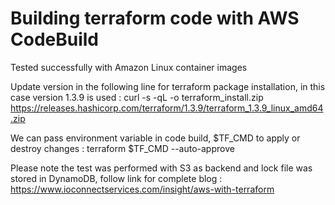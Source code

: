 # Building terraform code with AWS CodeBuild

Tested successfully with Amazon Linux container images

Update version in the following line for terraform package installation, in this case version 1.3.9 is used : 
  curl -s -qL -o terraform_install.zip https://releases.hashicorp.com/terraform/1.3.9/terraform_1.3.9_linux_amd64.zip

We can pass environment variable in code build, $TF_CMD to apply or destroy changes :
  terraform $TF_CMD --auto-approve


Please note the test was performed with S3 as backend and lock file was stored in DynamoDB, follow link for complete blog :
<https://www.ioconnectservices.com/insight/aws-with-terraform>


